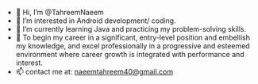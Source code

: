 - 👋 Hi, I’m @TahreemNaeem
- 👀 I’m interested in Android development/ coding.
- 🌱 I’m currently learning Java and practicing my problem-solving skills.
- 💞️ To begin my career in a significant, entry-level position and 
embellish my knowledge, and excel professionally in a progressive
and esteemed environment where career growth is integrated with
performance and interest.
- 📫 contact me at: naeemtahreem40@gmail.com

<!---
TahreemNaeem/TahreemNaeem is a ✨ special ✨ repository because its `README.md` (this file) appears on your GitHub profile.
You can click the Preview link to take a look at your changes.
--->
